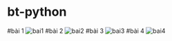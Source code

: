 # bt-python
#bài 1
![bai1](https://user-images.githubusercontent.com/90943823/149440307-986ae2d3-4d61-49b5-b72c-f4903fa78709.png)
#bài 2
![bai2](https://user-images.githubusercontent.com/90943823/149441506-cdb8514c-877e-4c84-8c09-29325121eb42.png)
#bài 3
![bai3](https://user-images.githubusercontent.com/90943823/149440385-cdfbae00-0eaa-49d8-872d-72332a88131c.png)
#bài 4
![bai4](https://user-images.githubusercontent.com/90943823/149440410-f54f5fd0-3bd4-4dbc-b11b-d8e19e6498b0.png)
